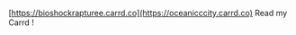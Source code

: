 [https://bioshockrapturee.carrd.co](https://oceanicccity.carrd.co)
Read my Carrd ! 

<!---
BioShockRapture/BioShockRapture is a ✨ special ✨ repository because its `README.md` (this file) appears on your GitHub profile.
You can click the Preview link to take a look at your changes.
--->
